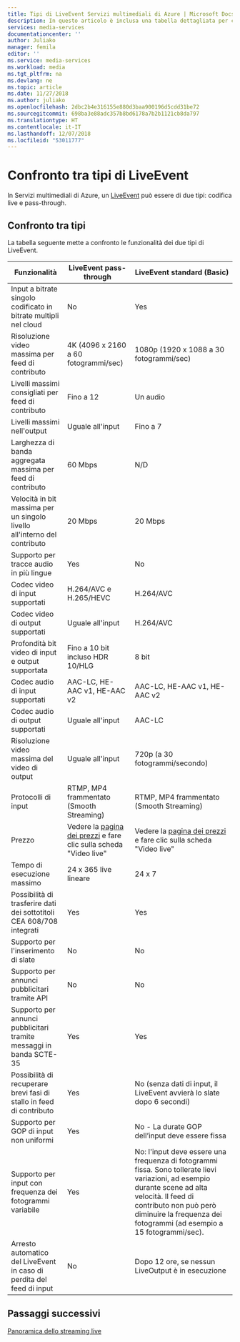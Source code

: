 ```yaml
---
title: Tipi di LiveEvent Servizi multimediali di Azure | Microsoft Docs
description: In questo articolo è inclusa una tabella dettagliata per confrontare i tipi di LiveEvent.
services: media-services
documentationcenter: ''
author: Juliako
manager: femila
editor: ''
ms.service: media-services
ms.workload: media
ms.tgt_pltfrm: na
ms.devlang: ne
ms.topic: article
ms.date: 11/27/2018
ms.author: juliako
ms.openlocfilehash: 2dbc2b4e316155e880d3baa900196d5cdd31be72
ms.sourcegitcommit: 698ba3e88adc357b8bd6178a7b2b1121cb8da797
ms.translationtype: HT
ms.contentlocale: it-IT
ms.lasthandoff: 12/07/2018
ms.locfileid: "53011777"
---
```

# <a name="liveevent-types-comparison"></a>Confronto tra tipi di LiveEvent

In Servizi multimediali di Azure, un [LiveEvent](https://docs.microsoft.com/rest/api/media/liveevents) può essere di due tipi: codifica live e pass-through. 

## <a name="types-comparison"></a>Confronto tra tipi 

La tabella seguente mette a confronto le funzionalità dei due tipi di LiveEvent.

| Funzionalità | LiveEvent pass-through | LiveEvent standard (Basic) |
| --- | --- | --- |
| Input a bitrate singolo codificato in bitrate multipli nel cloud |No  |Yes |
| Risoluzione video massima per feed di contributo |4K (4096 x 2160 a 60 fotogrammi/sec) |1080p (1920 x 1088 a 30 fotogrammi/sec)|
| Livelli massimi consigliati per feed di contributo|Fino a 12|Un audio|
| Livelli massimi nell'output| Uguale all'input|Fino a 7|
| Larghezza di banda aggregata massima per feed di contributo|60 Mbps|N/D|
| Velocità in bit massima per un singolo livello all'interno del contributo |20 Mbps|20 Mbps|
| Supporto per tracce audio in più lingue|Yes|No |
| Codec video di input supportati |H.264/AVC e H.265/HEVC|H.264/AVC|
| Codec video di output supportati|Uguale all'input|H.264/AVC|
| Profondità bit video di input e output supportata|Fino a 10 bit incluso HDR 10/HLG|8 bit|
| Codec audio di input supportati|AAC-LC, HE-AAC v1, HE-AAC v2|AAC-LC, HE-AAC v1, HE-AAC v2|
| Codec audio di output supportati|Uguale all'input|AAC-LC|
| Risoluzione video massima del video di output|Uguale all'input|720p (a 30 fotogrammi/secondo)|
| Protocolli di input|RTMP, MP4 frammentato (Smooth Streaming)|RTMP, MP4 frammentato (Smooth Streaming)|
| Prezzo|Vedere la [pagina dei prezzi](https://azure.microsoft.com/pricing/details/media-services/) e fare clic sulla scheda "Video live"|Vedere la [pagina dei prezzi](https://azure.microsoft.com/pricing/details/media-services/) e fare clic sulla scheda "Video live"|
| Tempo di esecuzione massimo|24 x 365 live lineare|24 x 7|
| Possibilità di trasferire dati dei sottotitoli CEA 608/708 integrati|Yes|Yes|
| Supporto per l'inserimento di slate|No |No |
| Supporto per annunci pubblicitari tramite API| No |No |
| Supporto per annunci pubblicitari tramite messaggi in banda SCTE-35|Yes|Yes|
| Possibilità di recuperare brevi fasi di stallo in feed di contributo|Yes|No (senza dati di input, il LiveEvent avvierà lo slate dopo 6 secondi)|
| Supporto per GOP di input non uniformi|Yes|No - La durate GOP dell’input deve essere fissa|
| Supporto per input con frequenza dei fotogrammi variabile|Yes|No: l'input deve essere una frequenza di fotogrammi fissa. Sono tollerate lievi variazioni, ad esempio durante scene ad alta velocità. Il feed di contributo non può però diminuire la frequenza dei fotogrammi (ad esempio a 15 fotogrammi/sec).|
| Arresto automatico del LiveEvent in caso di perdita del feed di input|No |Dopo 12 ore, se nessun LiveOutput è in esecuzione|

## <a name="next-steps"></a>Passaggi successivi

[Panoramica dello streaming live](live-streaming-overview.md)
